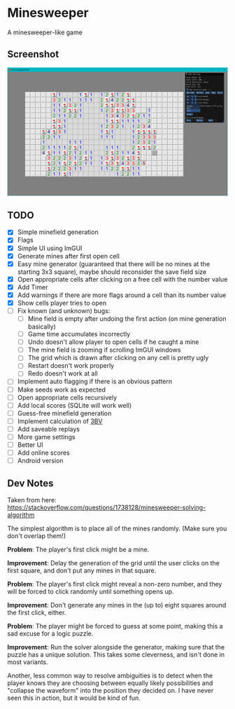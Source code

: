 # Minesweeper

A minesweeper-like game

## Screenshot

![Gameplay Example](./Images/Screenshot_Gameplay.png)

## TODO

- [x] Simple minefield generation
- [x] Flags
- [x] Simple UI using ImGUI
- [x] Generate mines after first open cell
- [x] Easy mine generator (guaranteed that there will be no mines at the starting 3x3 square), maybe should reconsider the save field size
- [x] Open appropriate cells after clicking on a free cell with the number value
- [x] Add Timer
- [x] Add warnings if there are more flags around a cell than its number value
- [x] Show cells player tries to open 
- [ ] Fix known (and unknown) bugs:
  - [ ] Mine field is empty after undoing the first action (on mine generation basically)
  - [ ] Game time accumulates incorrectly
  - [ ] Undo doesn't allow player to open cells if he caught a mine
  - [ ] The mine field is zooming if scrolling ImGUI windows
  - [ ] The grid which is drawn after clicking on any cell is pretty ugly
  - [ ] Restart doesn't work properly
  - [ ] Redo doesn't work at all
- [ ] Implement auto flagging if there is an obvious pattern
- [ ] Make seeds work as expected
- [ ] Open appropriate cells recursively 
- [ ] Add local scores (SQLite will work well)
- [ ] Guess-free minefield generation
- [ ] Implement calculation of [3BV](http://www.stephan-bechtel.de/3bv.htm)
- [ ] Add saveable replays
- [ ] More game settings
- [ ] Better UI
- [ ] Add online scores
- [ ] Android version

## Dev Notes

Taken from here: https://stackoverflow.com/questions/1738128/minesweeper-solving-algorithm

The simplest algorithm is to place all of the mines randomly. (Make sure you don't overlap them!)

**Problem**: The player's first click might be a mine.

**Improvement**: Delay the generation of the grid until the user clicks on the first square, and don't put any mines in that square.

**Problem**: The player's first click might reveal a non-zero number, and they will be forced to click randomly until something opens up.

**Improvement**: Don't generate any mines in the (up to) eight squares around the first click, either.

**Problem**: The player might be forced to guess at some point, making this a sad excuse for a logic puzzle.

**Improvement**: Run the solver alongside the generator, making sure that the puzzle has a unique solution. This takes some cleverness, and isn't done in most variants.

Another, less common way to resolve ambiguities is to detect when the player knows they are choosing between equally likely possibilities and "collapse the waveform" into the position they decided on. I have never seen this in action, but it would be kind of fun.